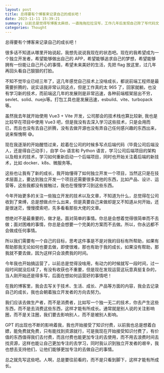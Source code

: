 ```yaml
---
layout: post
title: 总得要有个博客来记录自己的成长吧！
date: 2023-11-11 15:39:21
summary: 以前总是觉得写博客太麻烦，一直拖拖拉拉没写，工作几年后发现自己除了写代码文档、分享能力极大退化了，才想起来得多记录多写，立即动手买了域名，并开始写博客。
categories: Thought
---
```


总得要有个博客来记录自己的成长吧！

很多话不知道从哪里开始说起，我想先说说我现在的状态吧。现在的我希望成为一个独立开发者，希望能够做出自己的 APP，希望能够追求自己的梦想，希望能够拥有一份能让自己开心的事情，希望未来美好的生活，先把 flag 放这里，过几年再回头看自己狠狠的打脸。

不知不觉毕业已经三年了，这几年感觉自己技术上没啥成长，都说前端工程师是最需要折腾的，说实话我非常认同这点，但是工作真的太 965 了，回家就躺，也没有学习新的技术，而前端这几年的发展则是非常迅速，各种前端框架层出不穷，sevlet、solid、nuejs等。打包工具也是发展迅速，esbuild、vite、turbopack 等。

虽然我去年就开始使用 Vue3 + Vite 开发，公司那会的技术栈也算比较新, 我也是比较早在项目中使用 Vue3 吧，但是我没有去深入学习这些技术，只是会用而已，而且也没有去自己折腾，没有去做开源也没有弄自己任何感兴趣的东西出来，说来惭愧啊 😅。

现在我逐渐的开始醒悟过来，趁着在公司的时候多写点后端代码（毕竟公司后端没人，还是得自己动手），自学 Go 语言和 Python 语言，学习公司后端项目的架构以及相关的技术，学习如何重新启动一个后端项目，同时也开始关注着后端的新技术，比如 docker、k8s、微服务等。

这些也让我有了新的成长，我开始懂得了如何独立开发一个项目，当然这只是在技术层面上，要达到独立开发一个项目还需要很多其他的东西，比如产品、设计、运营等，这些我都没有接触过，我也在慢慢学习到这些东西。

今年开始更多的关注一些独立开发的技术以及文章，不知道为什么，总觉得在公司收到了束缚，总是想做点什么出来，但是真要自己来做却是又不知道从何开始，还是很迷茫，慢慢摸索吧，先多看看那些大佬的文章。

想绝对不是最重要的，做才是。面对简单的事情。你总是会想着觉得很简单而不去做；面对困难的事情，你总是会想要一个完美的方案而不去做。所以，你永远都不会做成任何事情。

所以我们需要有一个自己的目标，思考这件事是不是对我的目标有所帮助，如果有帮助那我无论如何也要去做，即使很难，那也有助于我的成长，如果没有帮助，那我就不要去做，因为这样只会浪费我的时间。

今年我也开始搞运营了，以前总是觉得没啥用，有动力的时候就写一段时间，过一段时间就没后续了，有没有收获也不重要，但是现在发现运营这玩意真挺复杂的，当人刚开始还是得多写，后面在想如何运营好的事情吧！

在我的博客里，我会去写关于技术、生活、成长、产品等方面的内容，我会去记录自己的成长，我也会朝着独立开发者的方向去努力。

我们应该去做生产者，而不是消费者，比如写一个独一无二的技术，你去产生这些东西，而不是去消费这些东西，这样才能有所成长。通常就是别人说的关注影响圈，而不是关注圈，我们要去影响别人，而不是被别人影响。

GPT 的出现也不断的影响着我，我也开始接受了知识付费，以前我也总是想着白嫖，能免费就免费，只有能找到资源就行，可是我现在开始接受知识付费了，有价值的东西值得我们去付费，而且付费也能更加专注的去使用，而不用去浪费时间去找资源，这样也能让自己更加专注的去学习，同时我认识到独立开发者的艰辛，我也想去支持他们，让他们能够更加专注的去做自己的事情。

总之就先写这些吧。人啊，总是要往前看的，而不是只看到脚下，这样才能有所成长。

